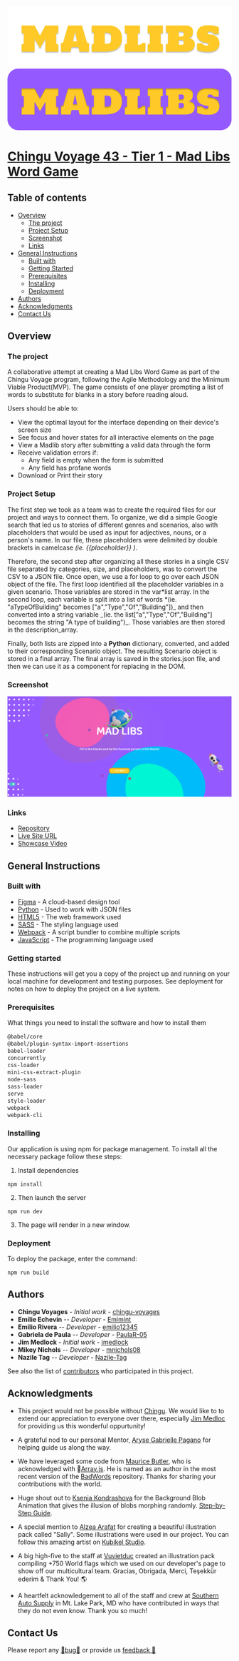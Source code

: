 ![](./Images/madlibs.png#gh-light-mode-only)
![](./Images/Readme_frame.png#gh-dark-mode-only)


# [Chingu Voyage 43 - Tier 1 - Mad Libs Word Game](https://github.com/chingu-voyages/v43-tier1-team-09)

## Table of contents

- [Overview](#overview)
  - [The project](#the-project)
  - [Project Setup](#project-setup)
  - [Screenshot](#screenshot)
  - [Links](#links)
- [General Instructions](#general-instructions)
  - [Built with](#built-with)
  - [Getting Started](#getting-started)
  - [Prerequisites](#Prerequisites)
  - [Installing](#installing)
  - [Deployment](#deployment)
- [Authors](#authors)
- [Acknowledgments](#acknowledgments)
- [Contact Us](#contact-us)

## Overview

### The project

A collaborative attempt at creating a Mad Libs Word Game as part of the Chingu Voyage program, following the Agile Methodology and the Minimum Viable Product(MVP). The game consists of one player prompting a list of words to substitute for blanks in a story before reading aloud.

Users should be able to:

- View the optimal layout for the interface depending on their device's screen size
- See focus and hover states for all interactive elements on the page
- View a Madlib story after submitting a valid data through the form
- Receive validation errors if:
  - Any field is empty when the form is submitted
  - Any field has profane words
- Download or Print their story

### Project Setup

The first step we took as a team was to create the required files for our project and ways to connect them. To organize, we did a simple Google search that led us to stories of different genres and scenarios, also with placeholders that would be used as input for adjectives, nouns, or a person's name. In our file, these placeholders were delimited by double brackets in camelcase _(ie. {{placeholder}} )_.

Therefore, the second step after organizing all these stories in a single CSV file separated by categories, size, and placeholders, was to convert the CSV to a JSON file. Once open, we use a for loop to go over each JSON object of the file. The first loop identified all the placeholder variables in a given scenario. Those variables are stored in the var*list array. In the second loop, each variable is split into a list of words *(ie. "aTypeOfBuilding" becomes ["a","Type","Of","Building"])_ and then converted into a string variable _(ie. the list["a","Type","Of","Building"] becomes the string "A type of building")\_. Those variables are then stored in the description_array.

Finally, both lists are zipped into a **Python** dictionary, converted, and added to their corresponding Scenario object. The resulting Scenario object is stored in a final array. The final array is saved in the stories.json file, and then we can use it as a component for replacing in the DOM.

### Screenshot

![](../docs/Images/screenshot.png)

### Links

- [Repository](https://github.com/chingu-voyages/v43-tier1-team-09)
- [Live Site URL](https://v43-tier1-team-09.netlify.app/)
- [Showcase Video](https://www.youtube.com/watch?v=wzQC3xtzPss)

## General Instructions

### Built with

- [Figma](https://www.figma.com/) - A cloud-based design tool
- [Python](https://www.python.org/) - Used to work with JSON files
- [HTML5](https://developer.mozilla.org/en-US/docs/Glossary/HTML5) - The web framework used
- [SASS](https://sass-lang.com/) - The styling language used
- [Webpack](https://webpack.js.org/) - A script bundler to combine multiple scripts
- [JavaScript](https://developer.mozilla.org/en-US/docs/Web/JavaScript) - The programming language used

### Getting started

These instructions will get you a copy of the project up and running on your local machine for development and testing purposes. See deployment for notes on how to deploy the project on a live system.

### Prerequisites

What things you need to install the software and how to install them

```
@babel/core
@babel/plugin-syntax-import-assertions
babel-loader
concurrently
css-loader
mini-css-extract-plugin
node-sass
sass-loader
serve
style-loader
webpack
webpack-cli
```

### Installing

Our application is using npm for package management. To install all the necessary package follow these steps:

1. Install dependencies

```
npm install
```

2. Then launch the server

```
npm run dev
```

3. The page will render in a new window.

### Deployment

To deploy the package, enter the command:

```
npm run build
```

## Authors

- **Chingu Voyages** - _Initial work_ - [chingu-voyages](https://github.com/chingu-voyages)
- **Emilie Echevin** -- _Developer_ - [Emimint](https://github.com/Emimint)
- **Emilio Rivera** -- _Developer_ - [emilio12345](https://github.com/emilio12345)
- **Gabriela de Paula** -- _Developer_ - [PaulaR-05](https://github.com/PaulaR-05)
- **Jim Medlock** - _Initial work_ - [jmedlock](https://github.com/jdmedlock)
- **Mikey Nichols** -- _Developer_ - [mnichols08](https://github.com/mnichols08)
- **Nazile Tag** -- _Developer_ - [Nazile-Tag](https://github.com/Nazile-Tag)

See also the list of [contributors](./CONTRIBUTORS.md) who participated in this project.

## Acknowledgments

- This project would not be possible without [Chingu](https://www.chingu.io/). We would like to to extend our appreciation to everyone over there, especially [Jim Medloc](https://github.com/jdmedlock) for providing us this wonderful oppurtunity!

- A grateful nod to our personal Mentor, [Aryse Gabrielle Pagano](https://github.com/medic1111) for helping guide us along the way.

- We have leveraged some code from [Maurice Butler](https://github.com/MauriceButler), who is acknowledged with 🔣[Array.js](https://github.com/MauriceButler/badwords/blob/master/array.js). He is named as an author in the most recent version of the [BadWords](https://github.com/MauriceButler/badwords) repository. Thanks for sharing your contributions with the world.

- Huge shout out to [Ksenia Kondrashova](https://github.com/uuuulala) for the Background Blob Animation that gives the illusion of blobs morphing randomly. [Step-by-Step Guide](https://dev.to/uuuuuulala/making-background-blob-animation-in-just-15kb-step-by-step-guide-2482).

- A special mention to [Alzea Arafat](https://dribbble.com/alzea) for creating a beautiful illustration pack called "Sally". Some illustrations were used in our project. You can follow this amazing artist on [Kubikel Studio](https://ui8.net/users/kubikel-studio).

- A big high-five to the staff at [Vuvietduc](https://vuvietduc.com/) created an illustration pack compiling +750 World flags which we used on our developer's page to show off our multicultural team. Gracias, Obrigada, Merci, Teşekkür ederim & Thank You! 🌎

- A heartfelt acknowledgement to all of the staff and crew at [Southern Auto Supply](https://www.napaonline.com/en/md/oakland/store/804877) in Mt. Lake Park, MD who have contributed in ways that they do not even know. Thank you so much!

## Contact Us

Please report any [🐛bug🐛](https://docs.google.com/forms/d/e/1FAIpQLSd91zh13dCmv4GNsG7ndVoY4njof7NvHQ3LoMrXabnkXylihg/viewform?usp=sf_link) or provide us [feedback 🤗](https://docs.google.com/forms/d/e/1FAIpQLSd91zh13dCmv4GNsG7ndVoY4njof7NvHQ3LoMrXabnkXylihg/viewform?usp=sf_link)
